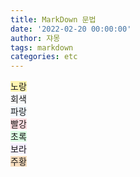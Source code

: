 ```yaml
---
title: MarkDown 문법
date: '2022-02-20 00:00:00'
author: 쟈몽
tags: markdown
categories: etc
---
```


<span style='background-color:#fff5b1'>노랑</span>  
<span style='background-color:#f6f8fa'>회색</span>  
<span style='background-color:#f1f8ff'>파랑</span>  
<span style='background-color:#ffdce0'>빨강</span>  
<span style='background-color:#dcffe4'>초록</span>  
<span style='background-color:#f5f0ff'>보라</span>  
<span style='background-color:#f7ddbe'>주황</span>
